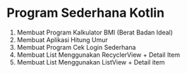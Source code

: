 # Program Sederhana Kotlin

1. Membuat Program Kalkulator BMI (Berat Badan Ideal)
2. Membuat Aplikasi Hitung Umur
3. Membuat Program Cek Login Sederhana
4. Membuat List Menggunakan RecyclerView + Detail Item
5. Membuat List Menggunakan ListView + Detail item
